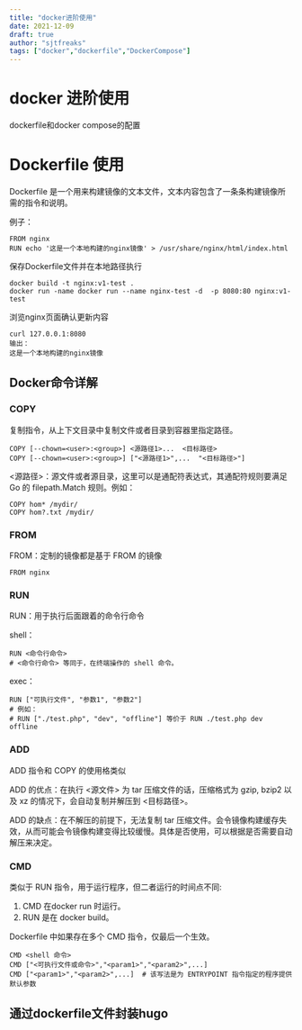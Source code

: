 ```yaml
---
title: "docker进阶使用"
date: 2021-12-09
draft: true
author: "sjtfreaks"
tags: ["docker","dockerfile","DockerCompose"]
---
```


# docker 进阶使用
dockerfile和docker compose的配置  
  
# Dockerfile 使用
Dockerfile 是一个用来构建镜像的文本文件，文本内容包含了一条条构建镜像所需的指令和说明。  
  
例子： 
  
    FROM nginx
    RUN echo '这是一个本地构建的nginx镜像' > /usr/share/nginx/html/index.html

保存Dockerfile文件并在本地路径执行  
  
    docker build -t nginx:v1-test .
    docker run -name docker run --name nginx-test -d  -p 8080:80 nginx:v1-test
  
浏览nginx页面确认更新内容  
  
    curl 127.0.0.1:8080
    输出：
    这是一个本地构建的nginx镜像

## Docker命令详解

### COPY
复制指令，从上下文目录中复制文件或者目录到容器里指定路径。  
  
    COPY [--chown=<user>:<group>] <源路径1>...  <目标路径>
    COPY [--chown=<user>:<group>] ["<源路径1>",...  "<目标路径>"]
  
<源路径>：源文件或者源目录，这里可以是通配符表达式，其通配符规则要满足 Go 的 filepath.Match 规则。例如：  
  
    COPY hom* /mydir/
    COPY hom?.txt /mydir/

### FROM
FROM：定制的镜像都是基于 FROM 的镜像  
  
    FROM nginx

### RUN
RUN：用于执行后面跟着的命令行命令
  
shell：  
  
    RUN <命令行命令>
    # <命令行命令> 等同于，在终端操作的 shell 命令。
  
exec：
  
    RUN ["可执行文件", "参数1", "参数2"]
    # 例如：
    # RUN ["./test.php", "dev", "offline"] 等价于 RUN ./test.php dev offline
### ADD
  
ADD 指令和 COPY 的使用格类似  
  
ADD 的优点：在执行 <源文件> 为 tar 压缩文件的话，压缩格式为 gzip, bzip2 以及 xz 的情况下，会自动复制并解压到 <目标路径>。  
  
ADD 的缺点：在不解压的前提下，无法复制 tar 压缩文件。会令镜像构建缓存失效，从而可能会令镜像构建变得比较缓慢。具体是否使用，可以根据是否需要自动解压来决定。  

### CMD
类似于 RUN 指令，用于运行程序，但二者运行的时间点不同:  
1. CMD 在docker run 时运行。
2. RUN 是在 docker build。  
  
Dockerfile 中如果存在多个 CMD 指令，仅最后一个生效。  
  
    CMD <shell 命令> 
    CMD ["<可执行文件或命令>","<param1>","<param2>",...] 
    CMD ["<param1>","<param2>",...]  # 该写法是为 ENTRYPOINT 指令指定的程序提供默认参数

## 通过dockerfile文件封装hugo



